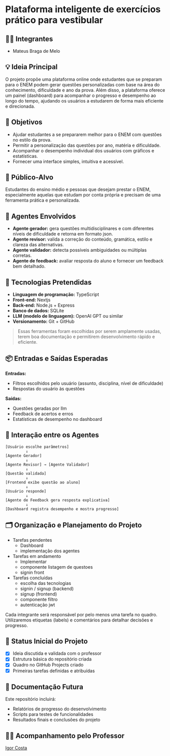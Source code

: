 # Plataforma inteligente de exercícios prático para vestibular

## 👨‍🎓 Integrantes
- Mateus Braga de Melo

## 💡 Ideia Principal
O projeto propõe uma plataforma online onde estudantes que se preparam para o ENEM podem gerar questões personalizadas com base na área do conhecimento, dificuldade e ano da prova. Além disso, a plataforma oferece um painel (dashboard) para acompanhar o progresso e desempenho ao longo do tempo, ajudando os usuários a estudarem de forma mais eficiente e direcionada.

## 🎯 Objetivos
- Ajudar estudantes a se prepararem melhor para o ENEM com questões no estilo da prova.
- Permitir a personalização das questões por ano, matéria e dificuldade.
- Acompanhar o desempenho individual dos usuários com gráficos e estatísticas.
- Fornecer uma interface simples, intuitiva e acessível.

## 👥 Público-Alvo
Estudantes do ensino médio e pessoas que desejam prestar o ENEM, especialmente aquelas que estudam por conta própria e precisam de uma ferramenta prática e personalizada.

## 🤖 Agentes Envolvidos
- **Agente gerador:** gera questões multidisciplinares e com diferentes níveis de dificuldade e retorna em formato json.
- **Agente revisor:** valida a correção do conteúdo, gramática, estilo e clareza das alternativas.
- **Agente validador:** detecta possíveis ambiguidades ou múltiplas corretas.
- **Agente de feedback:** avaliar resposta do aluno e fornecer um feedback bem detalhado.

## 🧱 Tecnologias Pretendidas
- **Linguagem de programação:** TypeScript
- **Front-end:** Nextjs
- **Back-end:** Node.js + Express 
- **Banco de dados:** SQLite 
- **LLM (modelo de linguagem):** OpenAI GPT ou similar 
- **Versionamento:** Git + GitHub

> Essas ferramentas foram escolhidas por serem amplamente usadas, terem boa documentação e permitirem desenvolvimento rápido e eficiente.

## 📦 Entradas e Saídas Esperadas
**Entradas:**
- Filtros escolhidos pelo usuário (assunto, disciplina, nível de dificuldade)
- Respostas do usuário às questões

**Saídas:**
- Questões geradas por llm
- Feedback de acertos e erros
- Estatísticas de desempenho no dashboard

## 🔁 Interação entre os Agentes

```plaintext
[Usuário escolhe parâmetros]
         ↓
[Agente Gerador]
         ↓
[Agente Revisor] → [Agente Validador]
         ↓
[Questão validada]
         ↓
[Frontend exibe questão ao aluno]
         ↓
[Usuário responde]
         ↓
[Agente de Feedback gera resposta explicativa]
         ↓
[Dashboard registra desempenho e mostra progresso]
```


## 🗂️ Organização e Planejamento do Projeto
- Tarefas pendentes
  - Dashboard
  - implementação dos agentes
- Tarefas em andamento
  - Implementar
  - componente listagem de questoes
  - signin front
- Tarefas concluídas
  - escolha das tecnologias
  - signin / signup (backend)
  - signup (frontend)
  - componente filtro
  - autenticação jwt
     
Cada integrante será responsável por pelo menos uma tarefa no quadro.
Utilizaremos etiquetas (labels) e comentários para detalhar decisões e progresso.

## 📌 Status Inicial do Projeto
- [X] Ideia discutida e validada com o professor
- [X] Estrutura básica do repositório criada
- [X] Quadro no GitHub Projects criado
- [X] Primeiras tarefas definidas e atribuídas

## 📄 Documentação Futura
Este repositório incluirá:
- Relatórios de progresso do desenvolvimento
- Scripts para testes de funcionalidades
- Resultados finais e conclusões do projeto

## 👨‍🏫 Acompanhamento pelo Professor
[Igor Costa](https://github.com/igorbarcosta)

